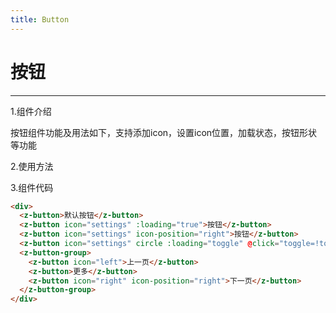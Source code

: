 ```yaml
---
title: Button
---
```

# 按钮
***

1.组件介绍

按钮组件功能及用法如下，支持添加icon，设置icon位置，加载状态，按钮形状等功能

2.使用方法

<ClientOnly>
  <button-demos></button-demos>
</ClientOnly>

3.组件代码

```HTML
<div>
  <z-button>默认按钮</z-button>
  <z-button icon="settings" :loading="true">按钮</z-button>
  <z-button icon="settings" icon-position="right">按钮</z-button>
  <z-button icon="settings" circle :loading="toggle" @click="toggle=!toggle"></z-button>
  <z-button-group>
    <z-button icon="left">上一页</z-button>
    <z-button>更多</z-button>
    <z-button icon="right" icon-position="right">下一页</z-button>
  </z-button-group>
</div>
```